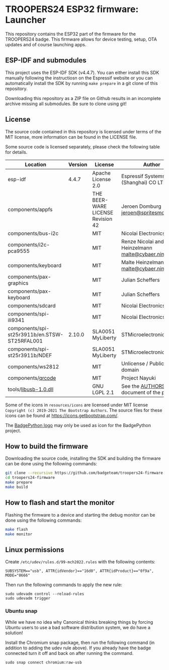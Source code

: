 # TROOPERS24 ESP32 firmware: Launcher

This repository contains the ESP32 part of the firmware for the TROOPERS24 badge. This firmware allows for device testing, setup, OTA updates and of course launching apps.

## ESP-IDF and submodules

This project uses the ESP-IDF SDK (v4.4.7). You can either install this SDK manually following the instructiosn on the Espressif website or you can automatically install the SDK by running `make prepare` in a git clone of this repository.

Downloading this repository as a ZIP file on Github results in an incomplete archive missing all submodules. Be sure to clone using git!

## License

The source code contained in this repository is licensed under terms of the MIT license, more information can be found in the LICENSE file.

Some source code is licensed separately, please check the following table for details.

| Location                                      | Version | License                           | Author                                                                                          |
|-----------------------------------------------|---------|-----------------------------------|-------------------------------------------------------------------------------------------------|
| esp-idf                                       | 4.4.7   | Apache License 2.0                | Espressif Systems (Shanghai) CO LTD                                                             |
| components/appfs                              |         | THE BEER-WARE LICENSE Revision 42 | Jeroen Domburg <jeroen@spritesmods.com>                                                         |
| components/bus-i2c                            |         | MIT                               | Nicolai Electronics                                                                             |
| components/i2c-pca9555                        |         | MIT                               | Renze Nicolai and Malte Heinzelmann <malte@cybaer.ninja>                                        |
| components/keyboard                           |         | MIT                               | Malte Heinzelmann <malte@cybaer.ninja>                                                          |
| components/pax-graphics                       |         | MIT                               | Julian Scheffers                                                                                |
| components/pax-keyboard                       |         | MIT                               | Julian Scheffers                                                                                |
| components/sdcard                             |         | MIT                               | Nicolai Electronics                                                                             |
| components/spi-ili9341                        |         | MIT                               | Nicolai Electronics                                                                             |
| components/spi-st25r3911b/en.STSW-ST25RFAL001 | 2.10.0  | SLA0051 MyLiberty                 | STMicroelectronics                                                                              |
| components/spi-st25r3911b/NDEF                |         | SLA0051 MyLiberty                 | STMicroelectronics                                                                              |
| components/ws2812                             |         | MIT                               | Unlicense / Public domain                                                                       |
| components/[qrcode]                           |         | MIT                               | Project Nayuki                                                                                  |
| tools/[libusb-1.0.dll]                        |         | GNU LGPL 2.1                      | See the [AUTHORS](https://github.com/libusb/libusb/blob/master/AUTHORS) document of the project |

[libusb-1.0.dll]: https://libusb.info
[qrcode]: https://www.nayuki.io/page/qr-code-generator-library

Some of the icons in `resources/icons` are licensed under MIT license `Copyright (c) 2019-2021 The Bootstrap Authors`. The source files for these icons can be found at https://icons.getbootstrap.com/.

The [BadgePython logo](resources/icons/python.png) may only be used as icon for the BadgePython project.

## How to build the firmware

Downloading the source code, installing the SDK and building the firmware can be done using the following commands:

```sh
git clone --recursive https://github.com/badgeteam/troopers24-firmware
cd troopers24-firmware
make prepare
make build
```

## How to flash and start the monitor

Flashing the firmware to a device and starting the debug monitor can be done using the following commands:

```sh
make flash
make monitor
```

## Linux permissions
Create `/etc/udev/rules.d/99-mch2022.rules` with the following contents:

```
SUBSYSTEM=="usb", ATTR{idVendor}=="16d0", ATTR{idProduct}=="0f9a", MODE="0666"
```

Then run the following commands to apply the new rule:

```
sudo udevadm control --reload-rules
sudo udevadm trigger
```

### Ubuntu snap
While we have no idea why Canonical thinks breaking things by forcing Ubuntu users to use a bad software distribution system, we do have a solution!

Install the Chromium snap package, then run the following command (in addition to adding the udev rule above). If you already have the badge connected turn it off and back on after running the command.

```
sudo snap connect chromium:raw-usb
```
